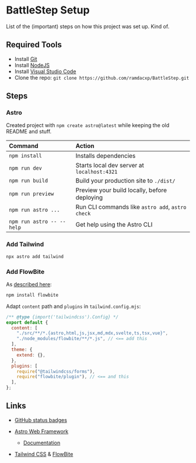 # BattleStep Setup

List of the (important) steps on how this project was set up. Kind of.

## Required Tools

* Install [Git](https://git-scm.com/downloads)
* Install [NodeJS](https://nodejs.org/en/download)
* Install [Visual Studio Code](https://code.visualstudio.com/download)
* Clone the repo: `git clone https://github.com/ramdacxp/BattleStep.git`

## Steps

### Astro

Created project with `npm create astro@latest` while keeping the old README and stuff.

| Command                   | Action                                           |
| :------------------------ | :----------------------------------------------- |
| `npm install`             | Installs dependencies                            |
| `npm run dev`             | Starts local dev server at `localhost:4321`      |
| `npm run build`           | Build your production site to `./dist/`          |
| `npm run preview`         | Preview your build locally, before deploying     |
| `npm run astro ...`       | Run CLI commands like `astro add`, `astro check` |
| `npm run astro -- --help` | Get help using the Astro CLI                     |

### Add Tailwind

```cmd
npx astro add tailwind
```

### Add FlowBite

As [described here](https://flowbite.com/docs/getting-started/astro/#install-flowbite):

```cmd
npm install flowbite
```

Adapt `content` path and `plugins` in `tailwind.config.mjs`:

```javascript
/** @type {import('tailwindcss').Config} */
export default {
  content: [
    "./src/**/*.{astro,html,js,jsx,md,mdx,svelte,ts,tsx,vue}",
    "./node_modules/flowbite/**/*.js", // <== add this
  ],
  theme: {
    extend: {},
  },
  plugins: [
    require("@tailwindcss/forms"),
    require("flowbite/plugin"), // <== and this
  ],
};
```

## Links

* [GitHub status badges](https://shields.io/badges/git-hub-last-commit)

* [Astro Web Framework](https://astro.build/)
  * [Documentation](https://docs.astro.build)

* [Tailwind CSS](https://tailwindcss.com/) & [FlowBite](https://flowbite.com/)
